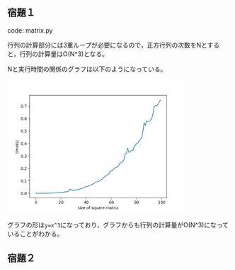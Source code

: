 ## 宿題１

code: matrix.py

行列の計算部分には3重ループが必要になるので，正方行列の次数をNとすると，行列の計算量はO(N^3)となる。

Nと実行時間の関係のグラフは以下のようになっている。

<img src="HW1.png" width="400"/>

グラフの形は`y=x^3`になっており，グラフからも行列の計算量がO(N^3)になっていることがわかる。

## 宿題２